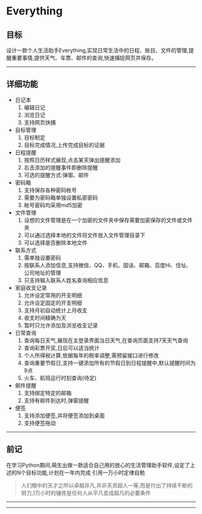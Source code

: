 # Everything
## 目标
  设计一款个人生活助手Everything,实现日常生活中的日程、账目、文件的管理,提醒重要事情,提供天气、车票、邮件的查询,快速捕捉网页并保存。
  ******
## 详细功能
* 日记本
  1. 编辑日记
  2. 浏览日记
  3. 支持网页快捕
* 目标管理
  1. 目标制定
  2. 目标完成情况,上传完成目标的证据
* 日程提醒
  1. 按照日历样式展现,点击某天弹出提醒添加
  2. 右击添加的提醒事件即删除提醒
  3. 可选的提醒方式:弹窗、邮件
* 密码箱
  1. 支持保存各种密码帐号
  2. 需要为密码箱单独设置私密密码
  3. 帐号密码均采用md5加密
* 文件管理
  1. 设想的文件管理是在一个加密的文件夹中保存需要加密保存的文件或文件夹
  2. 可以通过选择本地的文件将文件放入文件管理目录下
  3. 可以选择是否删除本地文件
* 联系方式
  1. 需单独设置密码
  2. 按联系人添加信息,支持微信、QQ、手机、固话、邮箱、百度Hi、住址、公司地址的管理
  3. 只支持输入联系人姓名查询相应信息
* 家庭收支记录
  1. 允许设定常用的开支明细
  2. 允许设定固定的开支明细
  3. 支持月初自动统计上月收支
  4. 收支时间精确为天
  5. 暂时只允许添加及浏览收支记录
* 日常查询
  1. 查询每日天气,展现在主登录界面当日天气,在查询页面支持7天天气查询
  2. 查询彩票开奖,日后可以适当统计
  3. 个人所得税计算,依据每年的税率调整,需预留接口进行修改
  4. 查询重要节假日,支持一键添加所有的节假日到日程提醒中,默认提醒时间为9点
  5. 火车、航班运行时刻查询(待定)
* 邮件提醒
  1. 支持绑定特定的邮箱
  2. 支持有邮件到达时,弹窗提醒
* 便签
  1. 支持添加便签,并将便签添加到桌面
  2. 支持便签拖动

**********
## 前记
  在学习Python期间,萌生出做一款适合自己用的放心的生活管理助手软件,设定了上述的N个目标功能,计划在一年内完成
  引用一万小时定律自勉
> 人们眼中的天才之所以卓越非凡,并非天资超人一等,而是付出了持续不断的努力,1万小时的锤炼是任何人从平凡变成超凡的必要条件

**********
**********